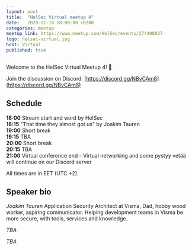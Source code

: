 ```yaml
---
layout: post
title:  "HelSec Virtual meetup 4"
date:   2020-11-18 18:00:00 +0200
categories: meetup
meetup_link: https://www.meetup.com/HelSec/events/274408037
logo: helsec-virtual.jpg
host: Virtual
published: true
---
```


Welcome to the HelSec Virtual Meetup 4! 🤗

Join the discussion on Discord: [https://discord.gg/NBvCAm8](https://discord.gg/NBvCAm8)

## Schedule

**18:00** Stream start and word by HelSec  
**18:15** "That time they almost got us" by Joakim Tauren  
**19:00** Short break  
**19:15** TBA  
**20:00** Short break  
**20:15** TBA  
**21:00** Virtual conference end - Virtual networking and some pystyy vetää will continue on our Discord server  

All times are in EET (UTC +2).

## Speaker bio
_Joakim Tauren_ Application Security Architect at Visma, Dad, hobby wood worker, aspiring communicator. Helping development teams in Visma be more secure, with tools, services and knowledge.

_TBA_

_TBA_
